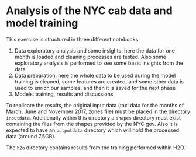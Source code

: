 # Analysis of the NYC cab data and model training

This exercise is structured in three different notebooks:
1. Data exploratory analysis and some insights: here the data for one month is loaded and cleaning processes are tested. Also some exploratory analysis is performed to see some basic insights from the data
2. Data preparation: here the whole data to be used during the model training is cleaned, some features are created, and some other data is used to enrich our samples, and then it is saved for the next phase
3. Models: training, results and discussions

To replicate the results, the original input data (taxi data for the months of March, June and November 2017, zones file) must be placed in the directory `inputdata`. Additionally within this directory a `shapes` directory must exist containing the files from the shapes provided by the NYC gov. Also it is expected to have an `outputdata` directory which will hold the processed data (around 7.5GB).

The `h2o` directory contains results from the training performed within H2O.

